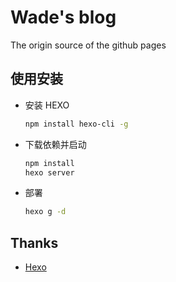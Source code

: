# Wade's blog

The origin source of the github pages

## 使用安装


+ 安装 HEXO

    ```bash
    npm install hexo-cli -g
    ```

+ 下载依赖并启动

    ```bash
    npm install
    hexo server
    ```

+ 部署

    ```bash
    hexo g -d
    ```

## Thanks

+ [Hexo](https://hexo.io/)
